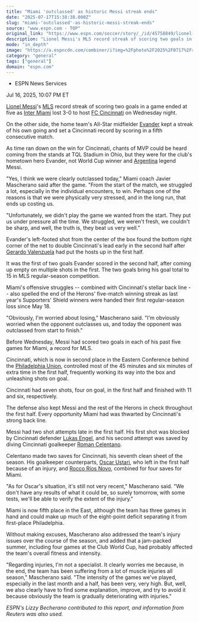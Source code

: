 ```yaml
---
title: "Miami 'outclassed' as historic Messi streak ends"
date: "2025-07-17T15:38:38.000Z"
slug: "miami-'outclassed'-as-historic-messi-streak-ends"
source: "www.espn.com - TOP"
original_link: "https://www.espn.com/soccer/story/_/id/45758849/lionel-messi-scoring-streak-ends-miami-loss-cincinnati"
description: "Lionel Messi's MLS record streak of scoring two goals in a game ended at five as Inter Miami CF lost 3-0 to FC Cincinnati on Wednesday night."
mode: "in_depth"
image: "https://a.espncdn.com/combiner/i?img=%2Fphoto%2F2025%2F0717%2Fr1520076_1296x729_16%2D9.jpg"
category: "general"
tags: ["general"]
domain: "espn.com"
---
```

<div id="readability-page-1" class="page"><div><div><ul><li><p>ESPN News Services</p></li></ul><p><span>Jul 16, 2025, 10:07 PM ET</span></p></div><p><a data-player-guid="dc5f8d51-332b-0ab2-b4b0-c97efdc624e0" href="http://espn.com/soccer/player/_/id/45843/lionel-messi">Lionel Messi</a>'s <a data-league-guid="d9d3698e-67b3-3ca5-9eb4-f23b8e19a464" href="https://www.espn.com/soccer/league/_/name/USA.1">MLS</a> record streak of scoring two goals in a game ended at five as <a data-clubhouse-guid="68c59d9b-7197-356f-8418-52c0d216852c" href="https://www.espn.com/soccer/team?id=20232">Inter Miami</a> lost 3-0 to host <a data-clubhouse-guid="b55047f9-03f0-f140-9411-e8e10336a2a8" href="https://www.espn.com/soccer/team?id=18267">FC Cincinnati</a> on Wednesday night.</p><p>On the other side, the home team's All-Star midfielder <a data-player-guid="6bf8e324-8201-2af0-aaab-61bff3d91210" href="http://espn.com/soccer/player/_/id/86436/evander">Evander</a> kept a streak of his own going and set a Cincinnati record by scoring in a fifth consecutive match.</p><p>As time ran down on the win for Cincinnati, chants of MVP could be heard coming from the stands at TQL Stadium in Ohio, but they were for the club's hometown hero Evander, not World Cup winner and <a data-clubhouse-guid="892f805f-fef9-c22d-8f87-ba08b1b4d256" href="https://www.espn.com/soccer/team?id=202">Argentina</a> legend Messi.</p><p>"Yes, I think we were clearly outclassed today," Miami coach Javier Mascherano said after the game. "From the start of the match, we struggled a lot, especially in the individual encounters, to win. Perhaps one of the reasons is that we were physically very stressed, and in the long run, that ends up costing us.</p><p>"Unfortunately, we didn't play the game we wanted from the start. They put us under pressure all the time. We struggled, we weren't fresh, we couldn't be sharp, and well, the truth is, they beat us very well."</p><p>Evander's left-footed shot from the center of the box found the bottom right corner of the net to double Cincinnati's lead early in the second half after <a data-player-guid="2cbce499-d2cf-35ef-bba6-78b0d490dca9" href="http://espn.com/soccer/player/_/id/362895/gerardo-valenzuela">Gerardo Valenzuela</a> had put the hosts up in the first half.</p><p>It was the first of two goals Evander scored in the second half, after coming up empty on multiple shots in the first. The two goals bring his goal total to 15 in MLS regular-season competition.</p><p>Miami's offensive struggles -- combined with Cincinnati's stellar back line -- also spelled the end of the Herons' five-match winning streak as last year's Supporters' Shield winners were handed their first regular-season loss since May 18.</p><p>"Obviously, I'm worried about losing," Mascherano said. "I'm obviously worried when the opponent outclasses us, and today the opponent was outclassed from start to finish."</p><p>Before Wednesday, Messi had scored two goals in each of his past five games for Miami, a record for MLS.</p><p>Cincinnati, which is now in second place in the Eastern Conference behind the <a data-clubhouse-guid="669bfb78-a442-cc53-35f1-2eacacf50a7a" href="https://www.espn.com/soccer/team?id=10739">Philadelphia Union</a>, controlled most of the 45 minutes and six minutes of extra time in the first half, frequently working its way into the box and unleashing shots on goal.</p><p>Cincinnati had seven shots, four on goal, in the first half and finished with 11 and six, respectively.</p><p>The defense also kept Messi and the rest of the Herons in check throughout the first half. Every opportunity Miami had was thwarted by Cincinnati's strong back line.</p><p>Messi had two shot attempts late in the first half. His first shot was blocked by Cincinnati defender <a data-player-guid="66d6b899-ce1c-3b77-b5cd-c2d4c891b962" href="http://espn.com/soccer/player/_/id/311520/lukas-engel">Lukas Engel</a>, and his second attempt was saved by diving Cincinnati goalkeeper <a data-player-guid="952269c7-674a-39eb-b868-0fd5391f3747" href="http://espn.com/soccer/player/_/id/315972/roman-celentano">Roman Celentano</a>.</p><p>Celentano made two saves for Cincinnati, his seventh clean sheet of the season. His goalkeeper counterparts, <a data-player-guid="e2fe81f6-104c-6ce7-a0fe-7d75879318e4" href="http://espn.com/soccer/player/_/id/102985/oscar-ustari">Oscar Ustari</a>, who left in the first half because of an injury, and <a data-player-guid="aa961066-3345-e63b-07e0-6e7fcb8aa4e1" href="http://espn.com/soccer/player/_/id/297047/rocco-rios-novo">Rocco Ríos Novo</a>, combined for four saves for Miami.</p><p>"As for Oscar's situation, it's still not very recent," Mascherano said. "We don't have any results of what it could be, so surely tomorrow, with some tests, we'll be able to verify the extent of the injury."</p><p>Miami is now fifth place in the East, although the team has three games in hand and could make up much of the eight-point deficit separating it from first-place Philadelphia.</p><p>Without making excuses, Mascherano also addressed the team's injury issues over the course of the season, and added that a jam-packed summer, including four games at the Club World Cup, had probably affected the team's overall fitness and intensity.</p><p>"Regarding injuries, I'm not a specialist. It clearly worries me because, in the end, the team has been suffering from a lot of muscle injuries all season," Mascherano said. "The intensity of the games we've played, especially in the last month and a half, has been very, very high. But, well, we also clearly have to find some explanation, improve, and try to avoid it because obviously the team is gradually deteriorating with injuries."</p><p><em>ESPN's Lizzy Becherano contributed to this report, and information from Reuters was also used.</em></p>
</div></div>